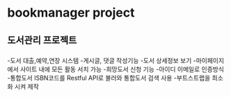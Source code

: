 # bookmanager project

## 도서관리 프로젝트
### 
-도서 대출,예약,연장 시스템
-게시글, 댓글 작성기능
-도서 상세정보 보기
-마이페이지에서 사이트 내에 모든 활동 서치 가능
-희망도서 신청 기능
-아이디 이메일로 인증방식
-통합도서 ISBN코드를 Restful API로 불러와 통합도서 검색 사용
-부트스트랩을 최소화 시켜 제작

